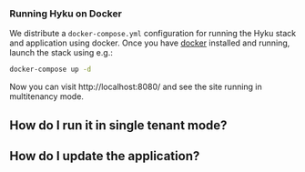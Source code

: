 ### Running Hyku on Docker

We distribute a `docker-compose.yml` configuration for running the Hyku stack and application using docker. Once you have [docker](https://docker.com) installed and running, launch the stack using e.g.:

```bash
docker-compose up -d
```

Now you can visit http://localhost:8080/ and see the site running in multitenancy mode.  


## How do I run it in single tenant mode?

## How do I update the application?

